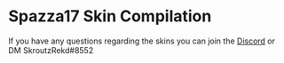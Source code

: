 # Spazza17 Skin Compilation

If you have any questions regarding the skins you can join the [Discord](https://discord.gg/yqhzfFf) or DM SkroutzRekd#8552
